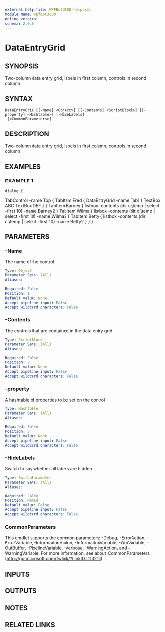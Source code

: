 ```yaml
---
external help file: WPFBot3000-help.xml
Module Name: wpfbot3000
online version:
schema: 2.0.0
---
```


# DataEntryGrid

## SYNOPSIS
Two-column data entry grid, labels in first column, controls in second column

## SYNTAX

```
DataEntryGrid [[-Name] <Object>] [[-Contents] <ScriptBlock>] [[-property] <Hashtable>] [-HideLabels]
 [<CommonParameters>]
```

## DESCRIPTION
Two-column data entry grid, labels in first column, controls in second column

## EXAMPLES

### EXAMPLE 1
```
dialog {
```

TabControl -name Top {
        TabItem Fred  {
            DataEntryGrid -name Tab1 {
                TextBox ABC
                TextBox DEF
            }
        }
        TabItem Barney {
            listbox -contents (dir c:\temp | select -first 10) -name Barney2
        }
        TabItem Wilma {
            listbox -contents (dir c:\temp | select -first 10) -name Wilma2
        }
        TabItem Betty {
            listbox -contents (dir c:\temp | select -first 10) -name Betty2
        }
    }
}

## PARAMETERS

### -Name
The name of the control

```yaml
Type: Object
Parameter Sets: (All)
Aliases:

Required: False
Position: 1
Default value: None
Accept pipeline input: False
Accept wildcard characters: False
```

### -Contents
The controls that are contained in the data entry grid

```yaml
Type: ScriptBlock
Parameter Sets: (All)
Aliases:

Required: False
Position: 2
Default value: None
Accept pipeline input: False
Accept wildcard characters: False
```

### -property
A hashtable of properties to be set on the control

```yaml
Type: Hashtable
Parameter Sets: (All)
Aliases:

Required: False
Position: 3
Default value: None
Accept pipeline input: False
Accept wildcard characters: False
```

### -HideLabels
Switch to say whether all labels are hidden

```yaml
Type: SwitchParameter
Parameter Sets: (All)
Aliases:

Required: False
Position: Named
Default value: False
Accept pipeline input: False
Accept wildcard characters: False
```

### CommonParameters
This cmdlet supports the common parameters: -Debug, -ErrorAction, -ErrorVariable, -InformationAction, -InformationVariable, -OutVariable, -OutBuffer, -PipelineVariable, -Verbose, -WarningAction, and -WarningVariable.
For more information, see about_CommonParameters (http://go.microsoft.com/fwlink/?LinkID=113216).

## INPUTS

## OUTPUTS

## NOTES

## RELATED LINKS
